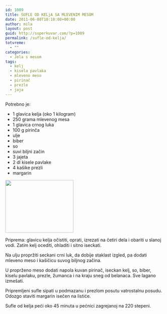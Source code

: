 ```yaml
---
id: 1009
title: SUFLE OD KELjA SA MLEVENIM MESOM
date: 2011-06-08T10:10:08+00:00
author: mila
layout: post
guid: http://superkuvar.com/?p=1009
permalink: /sufle-od-kelja/
totvreme:
  - ""
categories:
  - Jela s mesom
tags:
  - kelj
  - kisela pavlaka
  - mleveno meso
  - pirinač
  - prezle
  - jaja
---
```

Potrebno je:

  * 1 glavica kelja (oko 1 kilogram)
  * 250 grama mlevenog mesa
  * 1 glavica crnog luka
  * 100 g pirinča
  * ulje
  * biber
  * so
  * suvi biljni začin
  * 3 jajeta
  * 2 dl kisele pavlake
  * 4 kašike prezli
  * margarin

<img class="alignnone size-full wp-image-1011" title="suflekelj" src="//superkuvar.com/wp-content/uploads/2011/06/suflekelj-e1307527770790.jpg" alt="" width="216" height="167" /> 

Priprema: glavicu kelja očistiti, oprati, izrezati na četiri dela i obariti u slanoj vodi. Zatim kelj ocediti, ohladiti i sitno iseckati.

Na ulju propržiti seckani crni luk, da dobije staklast izgled, pa dodati mleveno meso i kašičicu suvog biljnog začina.

U proprženo meso dodati napola kuvan pirinač, iseckan kelj, so, biber, kiselu pavlaku, prezle, žumanca i na kraju sneg od belanaca. Sve lagano izmešati.

Pripremljeni sufle sipati u podmazanu i prezlom posutu vatrostalnu posudu. Odozgo staviti margarin isečen na listiće.

Sufle od kelja peći oko 45 minuta u pećnici zagrejanoj na 220 stepeni.
